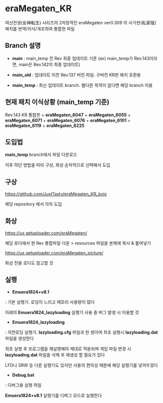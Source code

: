 # eraMegaten_KR

여신전생(女神転生) 시리즈의 2차창작인 eraMegaten ver0.309 의 사가판(私家版) 패치를 번역/이식/개조하여 통합한 파일

## Branch 설명

* __main__ : main_temp 전 Rev 최종 업데이트 기준 (ex) main_temp가 Rev.143이라면, main은 Rev.142의 최종 업데이트)

* __main_old__ : 업데이트 이전 Rev.137 버전 파일. 구버전 KR판 패치 호환용

* __main_temp__ : 최신 업데이트 branch. 별다른 목적이 없다면 해당 branch 이용

## 현재 패치 이식상황 (main_temp 기준)

Rev.143 KR 통합판 + __eraMegaten_6047__ + __eraMegaten_6055__ + __eraMegaten_6071__ + __eraMegaten_6076__ + __eraMegaten_6101__ + __eraMegaten_6119__ + __eraMegaten_6225__


## 도입법

__main_temp__ branch에서 파일 다운로드

이후 하단 방법을 따라 구상, 화상 순차적으로 선택해서 도입

## 구상

https://github.com/JustTasty/eraMegaten_KR_kojo

해당 repository 에서 각자 도입

## 화상

https://ux.getuploader.com/eraMegaten/

해당 로다에서 현 Rev 통합파일 다운 > resources 파일을 본체에 복사 & 붙여넣기

https://ux.getuploader.com/eraMegaten_picture/

화상 전용 로다도 참고할 것

## 실행

* __Emuera1824+v8.1__

 : 기본 실행기. 로딩이 느리고 메모리 사용량이 많다

 아래의 __Emuera1824_lazyloading__ 실행기 사용 중 버그 발생 시 이용할 것

* __Emuera1824_lazyloading__ 

 : 지연로딩 실행기. __lazyloading.cfg__ 파일과 한 쌍이며 최초 실행시 __lazyloading.dat__ 파일을 생성한다

 최초 실행 후 프로그램을 재실행해야 제대로 적용되며 게임 파일 변경 시 __lazyloading.dat__ 파일을 삭제 후 재생성 할 필요가 있다
 
 LFD나 SRW 등 다른 실행기도 있지만 사용의 편의성 때문에 해당 실행기를 넣어두었다

* __Debug.bat__

 : 디버그용 실행 파일

 __Emuera1824+v8.1__ 실행기를 디버그 모드로 실행한다